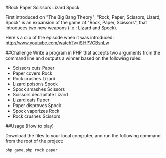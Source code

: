 #Rock Paper Scissors Lizard Spock

First introduced on "The Big Bang Theory"; "Rock, Paper, Scissors, Lizard, Spock" is an expansion of the game of "Rock, Paper, Scissors", that introduces two new weapons (i.e.: Lizard and Spock).

Here's a clip of the episode when it was introduced:
http://www.youtube.com/watch?v=iSHPVCBsnLw

##Challenge
Write a program in PHP that accepts two arguments from the command line and outputs a winner based on the following rules:
- Scissors cuts Paper
- Paper covers Rock
- Rock crushes Lizard
- Lizard poisons Spock
- Spock smashes Scissors
- Scissors decapitate Lizard
- Lizard eats Paper
- Paper disproves Spock
- Spock vaporizes Rock
- Rock crushes Scissors

##Usage (How to play)

Download the files to your local computer, and run the following command from the root of the project:

```
php game.php rock paper
```